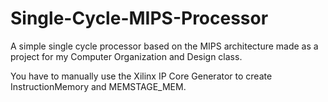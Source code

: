 # Single-Cycle-MIPS-Processor
A simple single cycle processor based on the MIPS architecture made as a project for my Computer Organization and Design class.

You have to manually use the Xilinx IP Core Generator to create InstructionMemory and MEMSTAGE_MEM.
